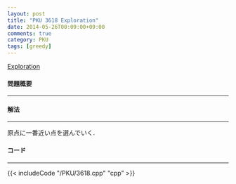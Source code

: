 ```yaml
---
layout: post
title: "PKU 3618 Exploration"
date: 2014-05-26T00:09:00+09:00
comments: true
category: PKU
tags: [greedy]
---
```


[Exploration](http://poj.org/problem?id=3618)

#### 問題概要

****

#### 解法

****

原点に一番近い点を選んでいく.  

#### コード

****

{{< includeCode "/PKU/3618.cpp" "cpp" >}}
